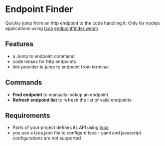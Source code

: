 # Endpoint Finder

Quickly jump from an http endpoint to the code handling it. Only for nodejs applications using [tsoa](https://tsoa-community.github.io/docs/)
[endpointfinder.webm](https://user-images.githubusercontent.com/2453277/235520065-a63cbb31-232e-42c3-b583-781baef413cf.webm)

## Features

- a Jump to endpoint command
- code lenses for http endpoints
- link provider to jump to endpoint from terminal

## Commands

- **Find endpoint** to manually lookup an endpoint
- **Refresh endpoint list** to refresh the list of valid endpoints

## Requirements

- Parts of your project defines its API using [tsoa](https://tsoa-community.github.io/docs/)
- you use a tsoa.json file to configure tsoa - yaml and javascript configurations are not supported
